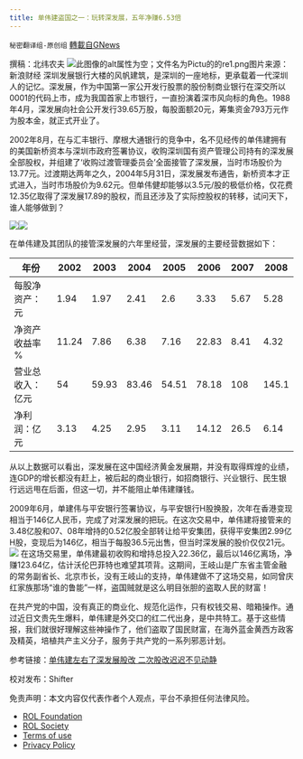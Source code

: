 ```yaml
---
title: 单伟建盗国之一：玩转深发展，五年净赚6.53倍
---
```

`秘密翻译组-原创组` [轉載自GNews](https://gnews.org/zh-hans/1735908/)

撰稿：北纬农夫
![此图像的alt属性为空；文件名为Pictu的的re1.png](https://assets.gnews.org/wp-content/uploads/2021/12/Pictu%E7%9A%84%E7%9A%84re1.png)图片来源：新浪财经
深圳发展银行大楼的风帆建筑，是深圳的一座地标，更承载着一代深圳人的记忆。深发展，作为中国第一家公开发行股票的股份制商业银行在深交所以0001的代码上市，成为我国首家上市银行，一直扮演着深市风向标的角色。1988年4月，深发展向社会公开发行39.65万股，每股面额20元，筹集资金793万元作为股本金，就正式开业了。

2002年8月，在与汇丰银行、摩根大通银行的竞争中，名不见经传的单伟建拥有的美国新桥资本与深圳市政府签署协议，收购深圳国有资产管理公司持有的深发展全部股权，并组建了‘收购过渡管理委员会’全面接管了深发展，当时市场股价为13.77元。过渡期达两年之久，2004年5月31日，深发展发布通告，新桥资本才正式进入，当时市场股价为9.62元。但单伟健却能够以3.5元/股的极低价格，仅花费12.35亿取得了深发展17.89的股权，而且还涉及了实际控股权的转移，试问天下，谁人能够做到？


![](https://assets.gnews.org/wp-content/uploads/2021/12/image-432.png)![](https://assets.gnews.org/wp-content/uploads/2021/12/image-433.png)


在单伟建及其团队的接管深发展的六年里经营，深发展的主要经营数据如下：


| 年份 | 2002 | 2003 | 2004 | 2005 | 2006 | 2007 | 2008 |
| --- | --- | --- | --- | --- | --- | --- | --- |
| 每股净资产：元 | 1.94 | 1.97 | 2.41 | 2.6 | 3.33 | 5.67 | 5.28 |
| 净资产收益率 % | 11.24 | 7.86 | 6.38 | 7.16 | 22.83 | 8.41 | 4.32 |
| 营业总收入：亿元 | 54 | 59.93 | 83.46 | 54.51 | 78.18 | 108 | 145.1 |
| 净利润：亿元 | 3.13 | 4.25 | 2.95 | 3.11 | 14.12 | 26.5 | 6.14 |


从以上数据可以看出，深发展在这中国经济黄金发展期，并没有取得辉煌的业绩，连GDP的增长都没有赶上，被后起的商业银行，如招商银行、兴业银行、民生银行远远甩在后面，但这一切，并不能阻止单伟建赚钱。

2009年6月，单建伟与平安银行签署协议，与平安银行H股换股，次年在香港变现相当于146亿人民币，完成了对深发展的把玩。在这次交易中，单伟建将接管来的3.48亿股和07、08年增持的0.52亿股全部转让给平安集团，获得平安集团2.99亿H股，变现后为146亿，相当于每股36.5元出售，但当时深发展的股价仅仅21元。
![](https://assets.gnews.org/wp-content/uploads/2021/12/image-434.png)
在这场交易里，单伟建最初收购和增持总投入22.36亿，最后以146亿离场，净赚123.64亿，估计沃伦巴菲特也难望其项背。这期间，王岐山是广东省主管金融的常务副省长、北京市长，没有王岐山的支持，单伟建做不了这场交易，如同曾庆红家族那场“谁的鲁能”一样，盗国贼就是这么明目张胆的盗取人民的财富！

在共产党的中国，没有真正的商业化、规范化运作，只有权钱交易、暗箱操作。通过近日文贵先生爆料，单伟建是外交口的红二代出身，是中共特工。基于这些情报，我们就很好理解这些神操作了，他们盗取了国民财富，在海外蓝金黄西方政客及精英，培植共产主义分子，服务于共产党的一系列邪恶计划。

参考链接：[单伟建左右了深发展股改 二次股改迟迟不见动静](http://finance.sina.com.cn/stock/t/20070123/04141172732.shtml)

校对发布：Shifter

 

免责声明：本文内容仅代表作者个人观点，平台不承担任何法律风险。

- [ROL Foundation](https://rolfoundation.org/)
- [ROL Society](https://rolsociety.org/)
- [Terms of use](https://gnews.org/terms-of-use-3/)
- [Privacy Policy](https://gnews.org/privacy-policy/)
